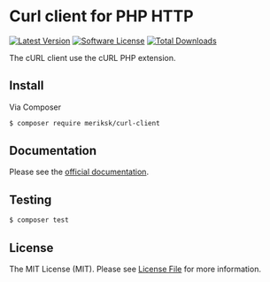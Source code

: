 # Curl client for PHP HTTP

[![Latest Version](https://img.shields.io/github/release/php-http/curl-client.svg?style=flat-square)](https://github.com/meriksk/curl-client/releases)
[![Software License](https://img.shields.io/badge/license-MIT-brightgreen.svg?style=flat-square)](LICENSE)
[![Total Downloads](https://img.shields.io/packagist/dt/php-http/curl-client.svg?style=flat-square)](https://packagist.org/packages/meriksk/curl-client)

The cURL client use the cURL PHP extension.


## Install

Via Composer

``` bash
$ composer require meriksk/curl-client
```

## Documentation

Please see the [official documentation](https://github.com/meriksk/curl-client).

## Testing

``` bash
$ composer test
```

## License

The MIT License (MIT). Please see [License File](LICENSE) for more information.